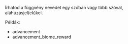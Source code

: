 Írhatod a függvény nevedet egy szóban vagy több szóval, aláhúzásjel(ek)kel.

Példák:
* advancement
* advancement_biome_reward